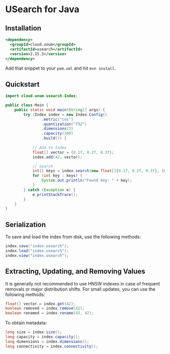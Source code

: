 # USearch for Java

## Installation

```xml
<dependency>
  <groupId>cloud.unum</groupId>
  <artifactId>usearch</artifactId>
  <version>2.15.3</version>
</dependency>
```

Add that snippet to your `pom.xml` and hit `mvn install`.

## Quickstart

```java
import cloud.unum.usearch.Index;

public class Main {
    public static void main(String[] args) {
        try (Index index = new Index.Config()
                .metric("cos")
                .quantization("f32")
                .dimensions(3)
                .capacity(100)
                .build()) {
            
            // Add to Index
            float[] vector = {0.1f, 0.2f, 0.3f};
            index.add(42, vector);

            // Search
            int[] keys = index.search(new float[]{0.1f, 0.2f, 0.3f}, 10);
            for (int key : keys) {
                System.out.println("Found key: " + key);
            }
        } catch (Exception e) {
            e.printStackTrace();
        }
    }
}
```

## Serialization

To save and load the index from disk, use the following methods:

```java
index.save("index.usearch");
index.load("index.usearch");
index.view("index.usearch");
```

## Extracting, Updating, and Removing Values

It is generally not recommended to use HNSW indexes in case of frequent removals or major distribution shifts.
For small updates, you can use the following methods:

```java
float[] vector = index.get(42);
boolean removed = index.remove(42);
boolean renamed = index.rename(43, 42);
```

To obtain metadata:

```java
long size = index.size();
long capacity = index.capacity();
long dimensions = index.dimensions();
long connectivity = index.connectivity();
```
